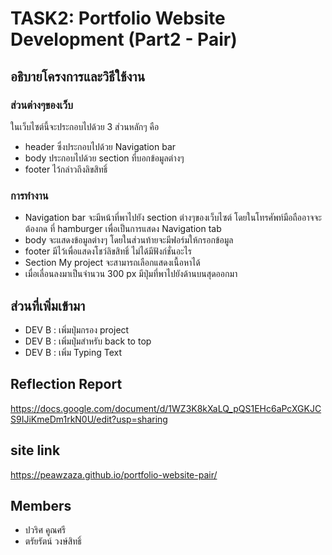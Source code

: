 # TASK2: Portfolio Website Development (Part2 - Pair)
## อธิบายโครงการและวิธีใช้งาน
### ส่วนต่างๆของเว็บ
ในเว็บไซต์นี้จะประกอบไปด้วย 3 ส่วนหลักๆ คือ 
- header ซึ่งประกอบไปด้วย Navigation bar 
- body ประกอบไปด้วย section ที่บอกข้อมูลต่างๆ 
- footer ไว้กล่าวถึงลิขสิทธิ์
### การทำงาน
- Navigation bar จะมีหน้าที่พาไปยัง section ต่างๆของเว็บไซต์ โดยในโทรศัพท์มือถืออาจจะต้องกด ที่ hamburger เพื่อเป็นการแสดง Navigation tab
- body จะแสดงข้อมูลต่างๆ โดยในส่วนท้ายจะมีฟอร์มให้กรอกข้อมูล
- footer มีไว้เพื่อแสดงโชว์ลิขสิทธิ์ ไม่ได้มีฟังก์ชั่นอะไร
- Section My project จะสามารถเลือกแสดงเนื้อหาได้
- เมื่อเลื่อนลงมาเป็นจำนวน 300 px มีปุ่มที่พาไปยังด้านบนสุดออกมา


## ส่วนที่เพิ่มเข้ามา
- DEV B : เพิ่มปุ่มกรอง project
- DEV B : เพิ่มปุ่มสำหรับ back to top
- DEV B : เพิ่ม Typing Text


## Reflection Report
https://docs.google.com/document/d/1WZ3K8kXaLQ_pQS1EHc6aPcXGKJCS9IJiKmeDm1rkN0U/edit?usp=sharing

## site link
https://peawzaza.github.io/portfolio-website-pair/

## Members
- ปวริศ คูณศรี
- ตรัยรัตน์ วงษ์สิทธิ์